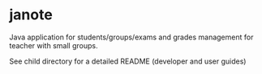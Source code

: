 # janote

Java application for students/groups/exams and grades management for teacher with small groups. 


See child directory for a detailed README (developer and user guides)
